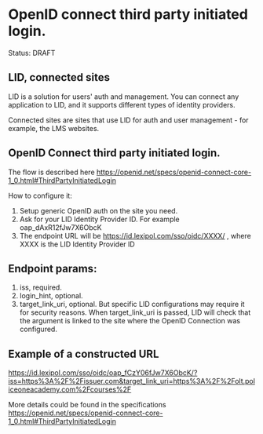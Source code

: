 # OpenID connect third party initiated login. 
Status: DRAFT

## LID, connected sites

LID is a  solution for users' auth and management. You can connect any application to LID, and it supports different types of identity providers.

Connected sites are sites that use LID for auth and user management - for example, the LMS websites.

## OpenID Connect third party initiated login. 

The flow is described here https://openid.net/specs/openid-connect-core-1_0.html#ThirdPartyInitiatedLogin

How to configure it: 

1) Setup generic OpenID auth on the site you need. 
2) Ask for your LID Identity Provider ID. For example oap_dAxR12fJw7X6ObcK
3) The endpoint URL will be https://id.lexipol.com/sso/oidc/XXXX/ , where XXXX is the LID Identity Provider ID


## Endpoint params:
1) iss, required. 
2) login_hint, optional. 
3) target_link_uri, optional. But specific LID configurations may require it for security reasons. When target_link_uri is passed, LID will check that the argument is linked to the site where the OpenID Connection was configured. 


## Example of a constructed URL
https://id.lexipol.com/sso/oidc/oap_fCzY06fJw7X6ObcK/?iss=https%3A%2F%2Fissuer.com&target_link_uri=https%3A%2F%2Folt.policeoneacademy.com%2Fcourses%2F

More details could be found in the specifications https://openid.net/specs/openid-connect-core-1_0.html#ThirdPartyInitiatedLogin
